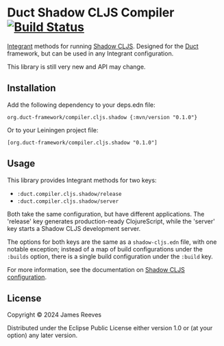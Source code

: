 # Duct Shadow CLJS Compiler [![Build Status](https://github.com/duct-framework/compiler.cljs.shadow/actions/workflows/test.yml/badge.svg)](https://github.com/duct-framework/compiler.cljs.shadow/actions/workflows/test.yml)

[Integrant][] methods for running [Shadow CLJS][]. Designed for
the [Duct][] framework, but can be used in any Integrant configuration.

This library is still very new and API may change.

[duct]: https://github.com/duct-framework/duct
[integrant]: https://github.com/weavejester/integrant
[shadow cljs]: https://github.com/thheller/shadow-cljs

## Installation

Add the following dependency to your deps.edn file:

    org.duct-framework/compiler.cljs.shadow {:mvn/version "0.1.0"}

Or to your Leiningen project file:

    [org.duct-framework/compiler.cljs.shadow "0.1.0"]

## Usage

This library provides Integrant methods for two keys:

- `:duct.compiler.cljs.shadow/release`
- `:duct.compiler.cljs.shadow/server`

Both take the same configuration, but have different applications. The
'release' key generates production-ready ClojureScript, while the
'server' key starts a Shadow CLJS development server.

The options for both keys are the same as a `shadow-cljs.edn` file, with
one notable exception; instead of a map of build configurations under
the `:builds` option, there is a single build configuration under the
`:build` key.

For more information, see the documentation on [Shadow CLJS
configuration][config].

[config]: https://shadow-cljs.github.io/docs/UsersGuide.html#config

## License

Copyright © 2024 James Reeves

Distributed under the Eclipse Public License either version 1.0 or (at
your option) any later version.

